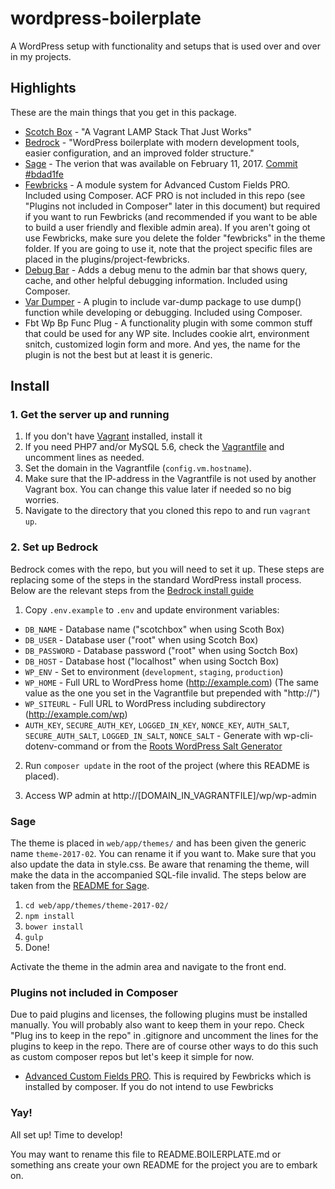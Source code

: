 # wordpress-boilerplate
A WordPress setup with functionality and setups that is used over and over in my projects.

## Highlights
These are the main things that you get in this package.

- [Scotch Box](https://box.scotch.io/) - "A Vagrant LAMP Stack That Just Works"
- [Bedrock](https://roots.io/bedrock/) - "WordPress boilerplate with modern development tools, easier configuration, and an improved folder structure."
- [Sage](https://github.com/roots/sage) - The verion that was available on February 11, 2017. [Commit #bdad1fe](https://github.com/roots/sage/tree/bdad1fe3b19376919d80b8f001cf2f5c654fc19e)
- [Fewbricks](https://github.com/folbert/fewbricks) - A module system for Advanced Custom Fields PRO. Included using Composer. ACF PRO is not included in this repo (see "Plugins not included in Composer" later in this document) but required if you want to run Fewbricks (and recommended if you want to be able to build a user friendly and flexible admin area). If you aren't going ot use Fewbricks, make sure you delete the folder "fewbricks" in the theme folder. If you are going to use it, note that the project specific files are placed in the plugins/project-fewbricks.
- [Debug Bar](https://wordpress.org/plugins/debug-bar/) - Adds a debug menu to the admin bar that shows query, cache, and other helpful debugging information. Included using Composer.
- [Var Dumper](https://wordpress.org/plugins/var-dumper/) - A plugin to include var-dump package to use dump() function while developing or debugging. Included using Composer.
- Fbt Wp Bp Func Plug - A functionality plugin with some common stuff that could be used for any WP site. Includes cookie alrt, environment snitch, customized login form and more. And yes, the name for the plugin is not the best but at least it is generic.

## Install

### 1. Get the server up and running
1. If you don't have [Vagrant](https://www.vagrantup.com/) installed, install it
2. If you need PHP7 and/or MySQL 5.6, check the [Vagrantfile](Vagrantfile) and uncomment lines as needed.
3. Set the domain in the Vagrantfile (`config.vm.hostname`).
4. Make sure that the IP-address in the Vagrantfile is not used by another Vagrant box. You can change this value later if needed so no big worries. 
5. Navigate to the directory that you cloned this repo to and run `vagrant up`.

### 2. Set up Bedrock
Bedrock comes with the repo, but you will need to set it up. These steps are replacing some of the steps in the standard WordPress install process. Below are the relevant steps from the [Bedrock install guide](https://roots.io/bedrock/docs/installing-bedrock/)

1. Copy `.env.example` to `.env` and update environment variables:
- `DB_NAME` - Database name ("scotchbox" when using Scoth Box)
- `DB_USER` - Database user ("root" when using Scotch Box)
- `DB_PASSWORD` - Database password ("root" when using Soctch Box)
- `DB_HOST` - Database host ("localhost" when using Soctch Box)
- `WP_ENV` - Set to environment (`development`, `staging`, `production`)
- `WP_HOME` - Full URL to WordPress home (http://example.com) (The same value as the one you set in the Vagrantfile but prepended with "http://")
- `WP_SITEURL` - Full URL to WordPress including subdirectory (http://example.com/wp)
- `AUTH_KEY`, `SECURE_AUTH_KEY`, `LOGGED_IN_KEY`, `NONCE_KEY`, `AUTH_SALT`, `SECURE_AUTH_SALT`, `LOGGED_IN_SALT`, `NONCE_SALT` - Generate with wp-cli-dotenv-command or from the [Roots WordPress Salt Generator](https://roots.io/salts.html)

2. Run `composer update` in the root of the project (where this README is placed).

3. Access WP admin at http://[DOMAIN_IN_VAGRANTFILE]/wp/wp-admin

### Sage
The theme is placed in `web/app/themes/` and has been given the generic name `theme-2017-02`. You can rename it if you want to. Make sure that you also update the data in style.css. Be aware that renaming the theme, will make the data in the accompanied SQL-file invalid. The steps below are taken from the [README for Sage](web/app/themes/theme-2017-02/README.SAGE.md).
 
1. `cd web/app/themes/theme-2017-02/`
2. `npm install`
3. `bower install`
4. `gulp`
5. Done!

Activate the theme in the admin area and navigate to the front end.

### Plugins not included in Composer
Due to paid plugins and licenses, the following plugins must be installed manually. You will probably also want to keep them in your repo. Check "Plug ins to keep in the repo" in .gitignore and uncomment the lines for the plugins to keep in the repo. There are of course other ways to do this such as custom composer repos but let's keep it simple for now.

- [Advanced Custom Fields PRO](https://www.advancedcustomfields.com/). This is required by Fewbricks which is installed by composer. If you do not intend to use Fewbricks

### Yay!
All set up! Time to develop!

You may want to rename this file to README.BOILERPLATE.md or something ans create your own README for the project you are to embark on.